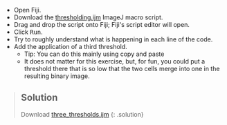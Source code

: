 - Open Fiji.
- Download the [thresholding.ijm](https://raw.githubusercontent.com/NEUBIAS/training-resources/master/_includes/binarization/activities/binarization_imagejmacro.ijm) ImageJ macro script.
- Drag and drop the script onto Fiji; Fiji's script editor will open.
- Click <kbd>Run</kbd>.
- Try to roughly understand what is happening in each line of the code.
- Add the application of a third threshold.
  - Tip: You can do this mainly using copy and paste
  - It does not matter for this exercise, but, for fun, you could put a threshold there that is so low that the two cells merge into one in the resulting binary image.

> ## Solution
>   Download [three_thresholds.ijm](https://raw.githubusercontent.com/NEUBIAS/training-resources/master/_includes/binarization/activities/binarization_imagejmacro_three_threshold.ijm)
{: .solution}
